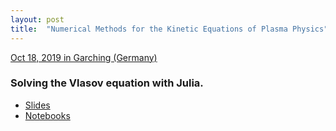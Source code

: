 ```yaml
---
layout: post
title:  "Numerical Methods for the Kinetic Equations of Plasma Physics"
---
```


[Oct 18, 2019 in Garching (Germany)](https://www.ipp.mpg.de/NumKin2019)

### Solving the Vlasov equation with Julia. 

- [Slides](https://juliavlasov.github.com/Numkin2019)
- [Notebooks](https://github.com/juliavlasov/Numkin2019/notebooks)
